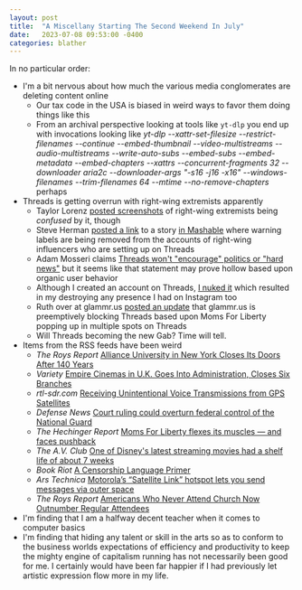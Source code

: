 ```yaml
---
layout: post
title:  "A Miscellany Starting The Second Weekend In July"
date:   2023-07-08 09:53:00 -0400
categories: blather
---
```

In no particular order:

* I'm a bit nervous about how much the various media conglomerates are deleting content online
  * Our tax code in the USA is biased in weird ways to favor them doing things like this
  * From an archival perspective looking at tools like `yt-dlp` you end up with invocations looking like *yt-dlp --xattr-set-filesize --restrict-filenames --continue --embed-thumbnail --video-multistreams --audio-multistreams --write-auto-subs --embed-subs --embed-metadata --embed-chapters --xattrs --concurrent-fragments 32 --downloader aria2c --downloader-args "-s16 -j16 -x16" --windows-filenames --trim-filenames 64 --mtime --no-remove-chapters* perhaps
* Threads is getting overrun with right-wing extremists apparently
  * Taylor Lorenz [posted screenshots](https://mastodon.social/@taylorlorenz/110675339989968302) of right-wing extremists being *confused* by it, though
  * Steve Herman [posted a link](https://journa.host/@w7voa/110674927731088308) to a story [in Mashable](https://mashable.com/article/threads-false-information-label-donald-trump-jr-error) where warning labels are being removed from the accounts of right-wing influencers who are setting up on Threads
  * Adam Mosseri claims [Threads won't "encourage" politics or "hard news"](https://techhub.social/@Techmeme/110674284274327762) but it seems like that statement may prove hollow based upon organic user behavior
  * Although I created an account on Threads, [I nuked it](https://ubuntu.social/@alpacaherder/110674058853084466) which resulted in my destroying any presence I had on Instagram too
  * Ruth over at glammr.us [posted an update](https://glammr.us/@platypus/110672719513626758) that glammr.us is preemptively blocking Threads based upon Moms For Liberty popping up in multiple spots on Threads
  * Will Threads becoming the new Gab?  Time will tell.
* Items from the RSS feeds have been weird
  * *The Roys Report* [Alliance University in New York Closes Its Doors After 140 Years](https://julieroys.com/alliance-university-in-new-york-closes-its-doors-after-140-years/)
  * *Variety* [Empire Cinemas in U.K. Goes Into Administration, Closes Six Branches](https://variety.com/2023/film/global/empire-cinemas-administration-branches-closing-1235663955/)
  * *rtl-sdr.com* [Receiving Unintentional Voice Transmissions from GPS Satellites](https://www.rtl-sdr.com/receiving-unintentional-voice-transmissions-from-gps-satellites/)
  * *Defense News* [Court ruling could overturn federal control of the National Guard](https://www.defensenews.com/news/your-army/2023/07/06/court-ruling-could-overturn-federal-control-of-the-national-guard/)
  * *The Hechinger Report* [Moms For Liberty flexes its muscles — and faces pushback](https://hechingerreport.org/moms-for-liberty-flexes-its-muscles-and-faces-pushback/)
  * *The A.V. Club* [One of Disney's latest streaming movies had a shelf life of about 7 weeks](https://www.avclub.com/disney-plus-removes-crater-film-after-just-7-weeks-1850605964)
  * *Book Riot* [A Censorship Language Primer](https://bookriot.com/a-censorship-language-primer/)
  * *Ars Technica* [Motorola’s “Satellite Link” hotspot lets you send messages via outer space](https://arstechnica.com/gadgets/2023/06/motorolas-satellite-link-hotspot-lets-you-send-messages-via-outer-space/)
  * *The Roys Report* [Americans Who Never Attend Church Now Outnumber Regular Attendees](https://julieroys.com/americans-who-never-attend-church-now-outnumber-regular-attendees/)
* I'm finding that I am a halfway decent teacher when it comes to computer basics
* I'm finding that hiding any talent or skill in the arts so as to conform to the business worlds expectations of efficiency and productivity to keep the mighty engine of capitalism running has not necessarily been good for me.  I certainly would have been far happier if I had previously let artistic expression flow more in my life.
